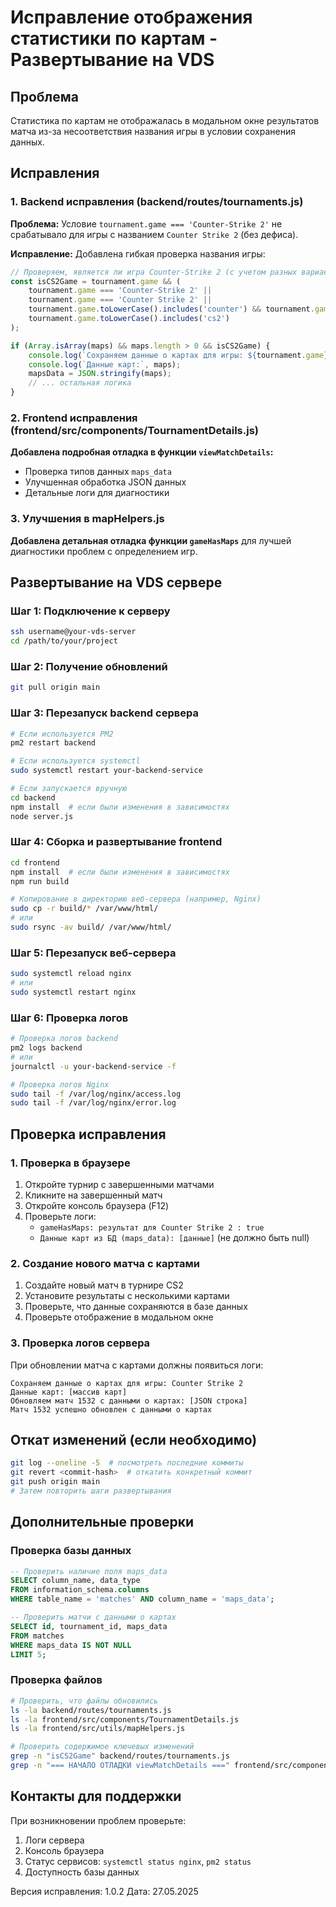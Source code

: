 # Исправление отображения статистики по картам - Развертывание на VDS

## Проблема
Статистика по картам не отображалась в модальном окне результатов матча из-за несоответствия названия игры в условии сохранения данных.

## Исправления

### 1. Backend исправления (backend/routes/tournaments.js)

**Проблема:** Условие `tournament.game === 'Counter-Strike 2'` не срабатывало для игры с названием `Counter Strike 2` (без дефиса).

**Исправление:** Добавлена гибкая проверка названия игры:

```javascript
// Проверяем, является ли игра Counter-Strike 2 (с учетом разных вариантов написания)
const isCS2Game = tournament.game && (
    tournament.game === 'Counter-Strike 2' ||
    tournament.game === 'Counter Strike 2' ||
    tournament.game.toLowerCase().includes('counter') && tournament.game.toLowerCase().includes('strike') ||
    tournament.game.toLowerCase().includes('cs2')
);

if (Array.isArray(maps) && maps.length > 0 && isCS2Game) {
    console.log(`Сохраняем данные о картах для игры: ${tournament.game}`);
    console.log(`Данные карт:`, maps);
    mapsData = JSON.stringify(maps);
    // ... остальная логика
}
```

### 2. Frontend исправления (frontend/src/components/TournamentDetails.js)

**Добавлена подробная отладка в функции `viewMatchDetails`:**
- Проверка типов данных `maps_data`
- Улучшенная обработка JSON данных
- Детальные логи для диагностики

### 3. Улучшения в mapHelpers.js

**Добавлена детальная отладка функции `gameHasMaps`** для лучшей диагностики проблем с определением игр.

## Развертывание на VDS сервере

### Шаг 1: Подключение к серверу
```bash
ssh username@your-vds-server
cd /path/to/your/project
```

### Шаг 2: Получение обновлений
```bash
git pull origin main
```

### Шаг 3: Перезапуск backend сервера
```bash
# Если используется PM2
pm2 restart backend

# Если используется systemctl
sudo systemctl restart your-backend-service

# Если запускается вручную
cd backend
npm install  # если были изменения в зависимостях
node server.js
```

### Шаг 4: Сборка и развертывание frontend
```bash
cd frontend
npm install  # если были изменения в зависимостях
npm run build

# Копирование в директорию веб-сервера (например, Nginx)
sudo cp -r build/* /var/www/html/
# или
sudo rsync -av build/ /var/www/html/
```

### Шаг 5: Перезапуск веб-сервера
```bash
sudo systemctl reload nginx
# или
sudo systemctl restart nginx
```

### Шаг 6: Проверка логов
```bash
# Проверка логов backend
pm2 logs backend
# или
journalctl -u your-backend-service -f

# Проверка логов Nginx
sudo tail -f /var/log/nginx/access.log
sudo tail -f /var/log/nginx/error.log
```

## Проверка исправления

### 1. Проверка в браузере
1. Откройте турнир с завершенными матчами
2. Кликните на завершенный матч
3. Откройте консоль браузера (F12)
4. Проверьте логи:
   - `gameHasMaps: результат для Counter Strike 2 : true`
   - `Данные карт из БД (maps_data): [данные]` (не должно быть null)

### 2. Создание нового матча с картами
1. Создайте новый матч в турнире CS2
2. Установите результаты с несколькими картами
3. Проверьте, что данные сохраняются в базе данных
4. Проверьте отображение в модальном окне

### 3. Проверка логов сервера
При обновлении матча с картами должны появиться логи:
```
Сохраняем данные о картах для игры: Counter Strike 2
Данные карт: [массив карт]
Обновляем матч 1532 с данными о картах: [JSON строка]
Матч 1532 успешно обновлен с данными о картах
```

## Откат изменений (если необходимо)

```bash
git log --oneline -5  # посмотреть последние коммиты
git revert <commit-hash>  # откатить конкретный коммит
git push origin main
# Затем повторить шаги развертывания
```

## Дополнительные проверки

### Проверка базы данных
```sql
-- Проверить наличие поля maps_data
SELECT column_name, data_type 
FROM information_schema.columns 
WHERE table_name = 'matches' AND column_name = 'maps_data';

-- Проверить матчи с данными о картах
SELECT id, tournament_id, maps_data 
FROM matches 
WHERE maps_data IS NOT NULL 
LIMIT 5;
```

### Проверка файлов
```bash
# Проверить, что файлы обновились
ls -la backend/routes/tournaments.js
ls -la frontend/src/components/TournamentDetails.js
ls -la frontend/src/utils/mapHelpers.js

# Проверить содержимое ключевых изменений
grep -n "isCS2Game" backend/routes/tournaments.js
grep -n "=== НАЧАЛО ОТЛАДКИ viewMatchDetails ===" frontend/src/components/TournamentDetails.js
```

## Контакты для поддержки
При возникновении проблем проверьте:
1. Логи сервера
2. Консоль браузера
3. Статус сервисов: `systemctl status nginx`, `pm2 status`
4. Доступность базы данных

Версия исправления: 1.0.2
Дата: 27.05.2025 